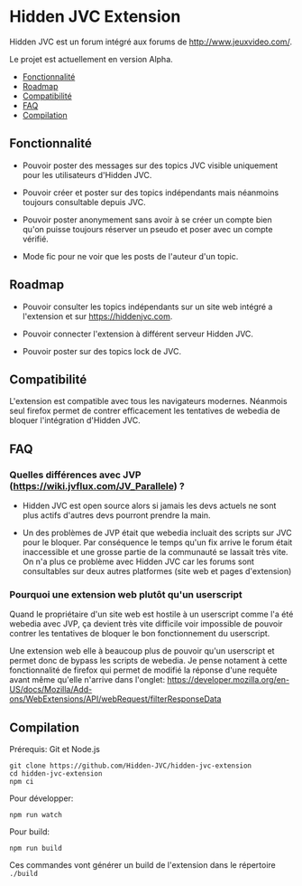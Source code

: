 # Hidden JVC Extension

Hidden JVC est un forum intégré aux forums de http://www.jeuxvideo.com/.

Le projet est actuellement en version Alpha.

* [Fonctionnalité](#Fonctionnalité)
* [Roadmap](#Roadmap)
* [Compatibilité](#Compatibilité)
* [FAQ](#FAQ)
* [Compilation](#Compilation)


## Fonctionnalité

* Pouvoir poster des messages sur des topics JVC visible uniquement pour les utilisateurs d'Hidden JVC.

* Pouvoir créer et poster sur des topics indépendants mais néanmoins toujours consultable depuis JVC.

* Pouvoir poster anonymement sans avoir à se créer un compte bien qu'on puisse toujours réserver un pseudo et poser avec un compte vérifié.

* Mode fic pour ne voir que les posts de l'auteur d'un topic.

## Roadmap

* Pouvoir consulter les topics indépendants sur un site web intégré a l'extension et sur https://hiddenjvc.com.

* Pouvoir connecter l'extension à différent serveur Hidden JVC.

* Pouvoir poster sur des topics lock de JVC.


## Compatibilité
L'extension est compatible avec tous les navigateurs modernes.
Néanmois seul firefox permet de contrer efficacement les tentatives de webedia de bloquer l'intégration d'Hidden JVC.

## FAQ

### Quelles différences avec JVP (https://wiki.jvflux.com/JV_Parallele) ?

* Hidden JVC est open source alors si jamais les devs actuels ne sont plus actifs d'autres devs pourront prendre la main.

* Un des problèmes de JVP était que webedia incluait des scripts sur JVC pour le bloquer. Par conséquence le temps qu'un fix arrive le forum était inaccessible et une grosse partie de la communauté se lassait très vite. On n'a plus ce problème avec Hidden JVC car les forums sont consultables sur deux autres platformes (site web et pages d'extension)

### Pourquoi une extension web plutôt qu'un userscript

Quand le propriétaire d'un site web est hostile à un userscript comme l'a été webedia avec JVP, ça devient très vite difficile voir impossible de pouvoir contrer les tentatives de bloquer le bon fonctionnement du userscript.

Une extension web elle à beaucoup plus de pouvoir qu'un userscript et permet donc de bypass les scripts de webedia. Je pense notament à cette fonctionnalité de firefox qui permet de modifié la réponse d'une requête avant même qu'elle n'arrive dans l'onglet: https://developer.mozilla.org/en-US/docs/Mozilla/Add-ons/WebExtensions/API/webRequest/filterResponseData

## Compilation

Prérequis: Git et Node.js

    git clone https://github.com/Hidden-JVC/hidden-jvc-extension
    cd hidden-jvc-extension
    npm ci

Pour développer:

    npm run watch

Pour build:

    npm run build

Ces commandes vont générer un build de l'extension dans le répertoire `./build`

